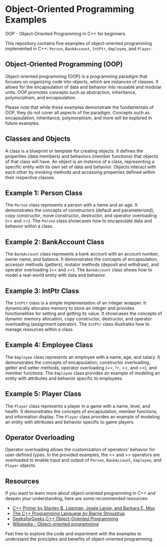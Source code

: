 # Object-Oriented Programming Examples
OOP - Object-Oriented Programming in C++ for beginners

This repository contains five examples of object-oriented programming implemented in C++: `Person`, `BankAccount`, `IntPtr`, `Employee`, and `Player`.

## Object-Oriented Programming (OOP)

Object-oriented programming (OOP) is a programming paradigm that focuses on organizing code into objects, which are instances of classes. 
It allows for the encapsulation of data and behavior into reusable and modular units. 
OOP promotes concepts such as abstraction, inheritance, polymorphism, and encapsulation.

Please note that while these examples demonstrate the fundamentals of OOP, they do not cover all aspects of the paradigm. 
Concepts such as encapsulation, inheritance, polymorphism, and more will be explored in future examples.

## Classes and Objects

A class is a blueprint or template for creating objects. 
It defines the properties (data members) and behaviors (member functions) that objects of that class will have. 
An object is an instance of a class, representing a specific entity with its own set of data and behavior. 
Objects interact with each other by invoking methods and accessing properties defined within their respective classes.

## Example 1: Person Class

The `Person` class represents a person with a name and an age. 
It demonstrates the concepts of constructors (default and parameterized), copy constructor, move constructor, destructor, and operator overloading (<< and >>). 
The `Person` class showcases how to encapsulate data and behavior within a class.

## Example 2: BankAccount Class

The `BankAccount` class represents a bank account with an account number, owner name, and balance. 
It demonstrates the concepts of encapsulation, accessor methods (getters), mutator methods (deposit and withdraw), and operator overloading (<< and >>). 
The `BankAccount` class shows how to model a real-world entity with data and behavior.

## Example 3: IntPtr Class

The `IntPtr` class is a simple implementation of an integer wrapper. 
It dynamically allocates memory to store an integer and provides functionalities for setting and getting its value. 
It showcases the concepts of dynamic memory allocation, copy constructor, destructor, and operator overloading (assignment operator). 
The `IntPtr` class illustrates how to manage resources within a class.

## Example 4: Employee Class

The `Employee` class represents an employee with a name, age, and salary. 
It demonstrates the concepts of encapsulation, constructor overloading, getter and setter methods, operator overloading (==, !=, <<, and >>), and member functions. 
The `Employee` class provides an example of modeling an entity with attributes and behavior specific to employees.

## Example 5: Player Class

The `Player` class represents a player in a game with a name, level, and health. 
It demonstrates the concepts of encapsulation, member functions, and information display. 
The `Player` class provides an example of modeling an entity with attributes and behavior specific to game players.

## Operator Overloading

Operator overloading allows the customization of operators' behavior for user-defined types. 
In the provided examples, the << and >> operators are overloaded to enable input and output of `Person`, `BankAccount`, `Employee`, and `Player` objects.

## Resources

If you want to learn more about object-oriented programming in C++ and deepen your understanding, here are some recommended resources:

- [C++ Primer by Stanley B. Lippman, Josée Lajoie, and Barbara E. Moo](https://www.amazon.com/C-Primer-Stanley-B-Lippman/dp/0321714113)
- [The C++ Programming Language by Bjarne Stroustrup](https://www.amazon.com/C-Programming-Language-4th/dp/0321563840)
- [GeeksforGeeks C++ Object-Oriented Programming](https://www.geeksforgeeks.org/object-oriented-programming-in-cpp/)
- [Wikipedia - Object-oriented programming](https://en.wikipedia.org/wiki/Object-oriented_programming)

Feel free to explore the code and experiment with the examples to understand the principles and benefits of object-oriented programming.
